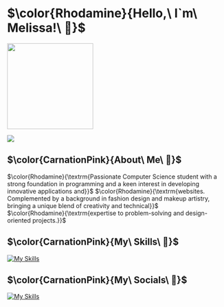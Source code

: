 # $\color{Rhodamine}{Hello,\ I`m\ Melissa!\ 🎀}$
<img src="https://tr.rbxcdn.com/180DAY-4422bc080c9c234dcd2c830fd3c0579c/420/420/Hat/Webp/noFilter" data-canonical-src="https://tr.rbxcdn.com/180DAY-4422bc080c9c234dcd2c830fd3c0579c/420/420/Hat/Webp/noFilter" width="200" height="200" />

![](https://komarev.com/ghpvc/?username=melissapakso&label=PROFILE+VIEWS&color=ff69b4&style=for-the-badge)

## $\color{CarnationPink}{About\ Me\ 🎀}$
$\color{Rhodamine}{\textrm{Passionate Computer Science student with a strong foundation in programming and a keen interest in developing innovative applications and}}$
$\color{Rhodamine}{\textrm{websites. Complemented by a background in fashion design and makeup artistry, bringing a unique blend of creativity and technical}}$  
$\color{Rhodamine}{\textrm{expertise to problem-solving and design-oriented projects.}}$  




## $\color{CarnationPink}{My\ Skills\ 🎀}$

[![My Skills](https://skillicons.dev/icons?i=js,html,css,apple,bash,ts,cs,dotnet,docker,git,github,java,jquery,linux,maven,mysql,ps,php,phpstorm,postgres,pycharm,react,regex,rider,visualstudio,vscode,webstorm)](https://github.com/melissapaksoy)

## $\color{CarnationPink}{My\ Socials\ 🎀}$
[![My Skills](https://skillicons.dev/icons?i=discord,instagram,linkedin,twitter,facebook)](https://github.com/melissapaksoy)

<!--
**melissapaksoy/melissapaksoy** is a ✨ _special_ ✨ repository because its `README.md` (this file) appears on your GitHub profile.
-->

